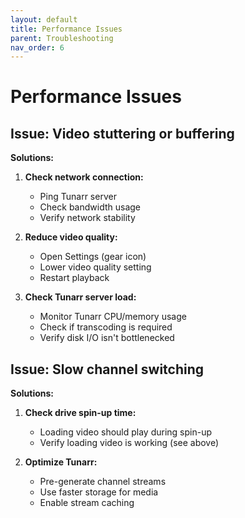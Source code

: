 ```yaml
---
layout: default
title: Performance Issues
parent: Troubleshooting
nav_order: 6
---
```


# Performance Issues

## Issue: Video stuttering or buffering

**Solutions:**

1. **Check network connection:**
   - Ping Tunarr server
   - Check bandwidth usage
   - Verify network stability

2. **Reduce video quality:**
   - Open Settings (gear icon)
   - Lower video quality setting
   - Restart playback

3. **Check Tunarr server load:**
   - Monitor Tunarr CPU/memory usage
   - Check if transcoding is required
   - Verify disk I/O isn't bottlenecked

## Issue: Slow channel switching

**Solutions:**

1. **Check drive spin-up time:**
   - Loading video should play during spin-up
   - Verify loading video is working (see above)

2. **Optimize Tunarr:**
   - Pre-generate channel streams
   - Use faster storage for media
   - Enable stream caching